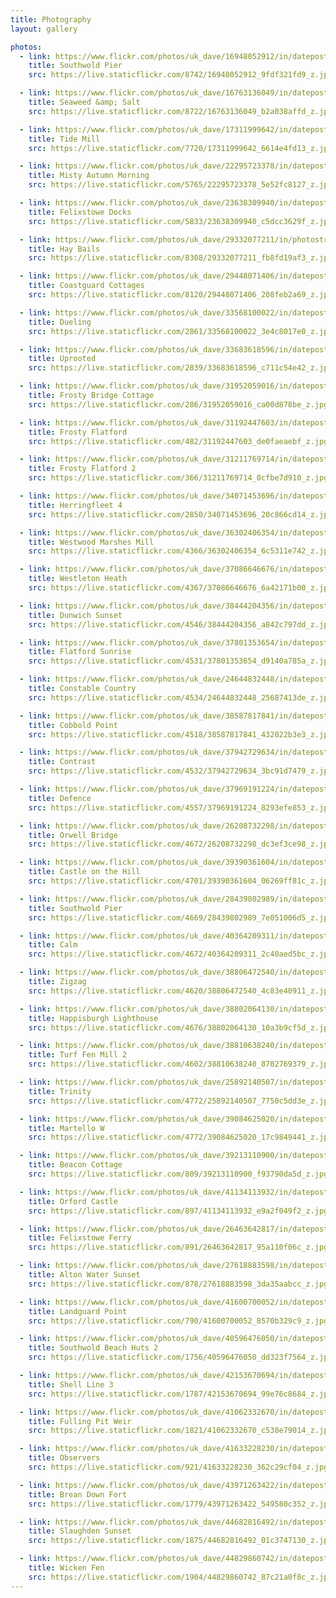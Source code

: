 ```yaml
---
title: Photography
layout: gallery

photos:
  - link: https://www.flickr.com/photos/uk_dave/16948052912/in/dateposted/
    title: Southwold Pier
    src: https://live.staticflickr.com/8742/16948052912_9fdf321fd9_z.jpg

  - link: https://www.flickr.com/photos/uk_dave/16763136049/in/dateposted/
    title: Seaweed &amp; Salt
    src: https://live.staticflickr.com/8722/16763136049_b2a038affd_z.jpg

  - link: https://www.flickr.com/photos/uk_dave/17311999642/in/dateposted/
    title: Tide Mill
    src: https://live.staticflickr.com/7720/17311999642_6614e4fd13_z.jpg

  - link: https://www.flickr.com/photos/uk_dave/22295723378/in/dateposted/
    title: Misty Autumn Morning
    src: https://live.staticflickr.com/5765/22295723378_5e52fc8127_z.jpg

  - link: https://www.flickr.com/photos/uk_dave/23638309940/in/dateposted/
    title: Felixstowe Docks
    src: https://live.staticflickr.com/5833/23638309940_c5dcc3629f_z.jpg

  - link: https://www.flickr.com/photos/uk_dave/29332077211/in/photostream/
    title: Hay Bails
    src: https://live.staticflickr.com/8308/29332077211_fb8fd19af3_z.jpg

  - link: https://www.flickr.com/photos/uk_dave/29448071406/in/dateposted/
    title: Coastguard Cottages
    src: https://live.staticflickr.com/8120/29448071406_208feb2a69_z.jpg

  - link: https://www.flickr.com/photos/uk_dave/33568100022/in/dateposted/
    title: Dueling
    src: https://live.staticflickr.com/2861/33568100022_3e4c8017e0_z.jpg

  - link: https://www.flickr.com/photos/uk_dave/33683618596/in/dateposted/
    title: Uprooted
    src: https://live.staticflickr.com/2839/33683618596_c711c54e42_z.jpg

  - link: https://www.flickr.com/photos/uk_dave/31952059016/in/dateposted/
    title: Frosty Bridge Cottage
    src: https://live.staticflickr.com/286/31952059016_ca00d878be_z.jpg

  - link: https://www.flickr.com/photos/uk_dave/31192447603/in/dateposted/
    title: Frosty Flatford
    src: https://live.staticflickr.com/482/31192447603_de0faeaebf_z.jpg

  - link: https://www.flickr.com/photos/uk_dave/31211769714/in/dateposted/
    title: Frosty Flatford 2
    src: https://live.staticflickr.com/366/31211769714_0cfbe7d910_z.jpg

  - link: https://www.flickr.com/photos/uk_dave/34071453696/in/dateposted/
    title: Herringfleet 4
    src: https://live.staticflickr.com/2850/34071453696_20c866cd14_z.jpg

  - link: https://www.flickr.com/photos/uk_dave/36302406354/in/dateposted/
    title: Westwood Marshes Mill
    src: https://live.staticflickr.com/4366/36302406354_6c5311e742_z.jpg

  - link: https://www.flickr.com/photos/uk_dave/37086646676/in/dateposted/
    title: Westleton Heath
    src: https://live.staticflickr.com/4367/37086646676_6a42171b00_z.jpg

  - link: https://www.flickr.com/photos/uk_dave/38444204356/in/dateposted/
    title: Dunwich Sunset
    src: https://live.staticflickr.com/4546/38444204356_a842c797dd_z.jpg

  - link: https://www.flickr.com/photos/uk_dave/37801353654/in/dateposted/
    title: Flatford Sunrise
    src: https://live.staticflickr.com/4531/37801353654_d9140a785a_z.jpg

  - link: https://www.flickr.com/photos/uk_dave/24644832448/in/dateposted/
    title: Constable Country
    src: https://live.staticflickr.com/4534/24644832448_25687413de_z.jpg

  - link: https://www.flickr.com/photos/uk_dave/38587817841/in/dateposted/
    title: Cobbold Point
    src: https://live.staticflickr.com/4518/38587817841_432022b3e3_z.jpg

  - link: https://www.flickr.com/photos/uk_dave/37942729634/in/dateposted/
    title: Contrast
    src: https://live.staticflickr.com/4532/37942729634_3bc91d7479_z.jpg

  - link: https://www.flickr.com/photos/uk_dave/37969191224/in/dateposted/
    title: Defence
    src: https://live.staticflickr.com/4557/37969191224_8293efe853_z.jpg

  - link: https://www.flickr.com/photos/uk_dave/26208732298/in/dateposted/
    title: Orwell Bridge
    src: https://live.staticflickr.com/4672/26208732298_dc3ef3ce98_z.jpg

  - link: https://www.flickr.com/photos/uk_dave/39390361604/in/dateposted/
    title: Castle on the Hill
    src: https://live.staticflickr.com/4701/39390361604_06269ff81c_z.jpg

  - link: https://www.flickr.com/photos/uk_dave/28439802989/in/dateposted/
    title: Southwold Pier
    src: https://live.staticflickr.com/4669/28439802989_7e051006d5_z.jpg

  - link: https://www.flickr.com/photos/uk_dave/40364209311/in/dateposted/
    title: Calm
    src: https://live.staticflickr.com/4672/40364209311_2c40aed5bc_z.jpg

  - link: https://www.flickr.com/photos/uk_dave/38806472540/in/dateposted/
    title: Zigzag
    src: https://live.staticflickr.com/4620/38806472540_4c83e40911_z.jpg

  - link: https://www.flickr.com/photos/uk_dave/38802064130/in/dateposted/
    title: Happisburgh Lighthouse
    src: https://live.staticflickr.com/4676/38802064130_10a3b9cf5d_z.jpg

  - link: https://www.flickr.com/photos/uk_dave/38810638240/in/dateposted/
    title: Turf Fen Mill 2
    src: https://live.staticflickr.com/4602/38810638240_8702769379_z.jpg

  - link: https://www.flickr.com/photos/uk_dave/25892140507/in/dateposted/
    title: Trinity
    src: https://live.staticflickr.com/4772/25892140507_7750c5dd3e_z.jpg

  - link: https://www.flickr.com/photos/uk_dave/39084625020/in/dateposted/
    title: Martello W
    src: https://live.staticflickr.com/4772/39084625020_17c9849441_z.jpg

  - link: https://www.flickr.com/photos/uk_dave/39213110900/in/dateposted/
    title: Beacon Cottage
    src: https://live.staticflickr.com/809/39213110900_f93790da5d_z.jpg

  - link: https://www.flickr.com/photos/uk_dave/41134113932/in/dateposted/
    title: Orford Castle
    src: https://live.staticflickr.com/897/41134113932_e9a2f049f2_z.jpg

  - link: https://www.flickr.com/photos/uk_dave/26463642817/in/dateposted/
    title: Felixstowe Ferry
    src: https://live.staticflickr.com/891/26463642817_95a110f06c_z.jpg

  - link: https://www.flickr.com/photos/uk_dave/27618883598/in/dateposted/
    title: Alton Water Sunset
    src: https://live.staticflickr.com/878/27618883598_3da35aabcc_z.jpg

  - link: https://www.flickr.com/photos/uk_dave/41600700052/in/dateposted/
    title: Landguard Point
    src: https://live.staticflickr.com/790/41600700052_8570b329c9_z.jpg

  - link: https://www.flickr.com/photos/uk_dave/40596476050/in/dateposted/
    title: Southwold Beach Huts 2
    src: https://live.staticflickr.com/1756/40596476050_dd323f7564_z.jpg

  - link: https://www.flickr.com/photos/uk_dave/42153670694/in/dateposted/
    title: Shell Line 3
    src: https://live.staticflickr.com/1787/42153670694_99e76c8684_z.jpg

  - link: https://www.flickr.com/photos/uk_dave/41062332670/in/dateposted/
    title: Fulling Pit Weir
    src: https://live.staticflickr.com/1821/41062332670_c538e79014_z.jpg

  - link: https://www.flickr.com/photos/uk_dave/41633228230/in/dateposted/
    title: Observers
    src: https://live.staticflickr.com/921/41633228230_362c29cf04_z.jpg

  - link: https://www.flickr.com/photos/uk_dave/43971263422/in/dateposted/
    title: Brean Down Fort
    src: https://live.staticflickr.com/1779/43971263422_549580c352_z.jpg

  - link: https://www.flickr.com/photos/uk_dave/44682816492/in/dateposted/
    title: Slaughden Sunset
    src: https://live.staticflickr.com/1875/44682816492_01c3747130_z.jpg

  - link: https://www.flickr.com/photos/uk_dave/44829860742/in/dateposted/
    title: Wicken Fen
    src: https://live.staticflickr.com/1904/44829860742_87c21a0f8c_z.jpg
---
```

